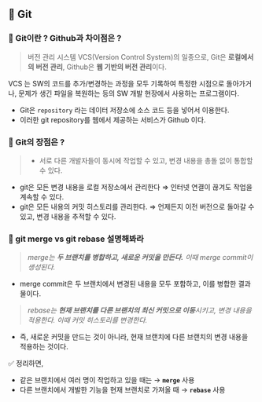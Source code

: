 ## 🌿 Git
### 🔎 Git이란 ? Github과 차이점은 ?
> 버전 관리 시스템 VCS(Version Control System)의 일종으로, Git은 **로컬에서의 버전 관리**, Github은 **웹 기반의 버전 관리**이다.

VCS 는 SW의 코드를 추가/변경하는 과정을 모두 기록하여 특정한 시점으로 돌아가거나, 문제가 생긴 파일을 복원하는 등의 SW 개발 현장에서 사용하는 프로그램이다.
- Git은 `repository` 라는 데이터 저장소에 소스 코드 등을 넣어서 이용한다.
- 이러한 git repository를 웹에서 제공하는 서비스가 Github 이다.

### 🔎 Git의 장점은 ?
> - 서로 다른 개발자들이 동시에 작업할 수 있고, 변경 내용을 총돌 없이 통합할 수 있다.
- git은 모든 변경 내용을 로컬 저장소에서 관리한다 ⇒ 인터넷 연결이 끊겨도 작업을 계속할 수 있다.
- git은 모든 내용의 커밋 히스토리를 관리한다. ⇒ 언제든지 이전 버전으로 돌아갈 수 있고, 변경 내용을 추적할 수 있다.

### 🔎 git merge vs git rebase 설명해봐라
> _merge는 **두 브랜치를 병합하고, 새로운 커밋을 만든다.** 이때 merge commit이 생성된다._

- merge commit은 두 브랜치에서 변경된 내용을 모두 포함하고, 이를 병합한 결과물이다.

> _rebase는 **현재 브랜치를 다른 브랜치의 최신 커밋으로 이동**시키고, 변경 내용을 적용한다. 이때 커밋 히스토리를 변경한다._
- 즉, 새로운 커밋을 만드는 것이 아니라, 현재 브랜치에 다른 브랜치의 변경 내용을 적용하는 것이다.

✅ 정리하면,
- 같은 브랜치에서 여러 명이 작업하고 있을 때는 → **`merge`** 사용
- 다른 브랜치에서 개발한 기능을 현재 브랜치로 가져올 때 → **`rebase`** 사용

